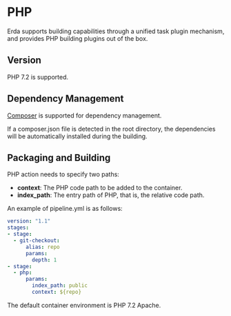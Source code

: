 # PHP

Erda supports building capabilities through a unified task plugin mechanism, and provides PHP building plugins out of the box.

## Version

PHP 7.2 is supported.

## Dependency Management

[Composer](https://getcomposer.org/) is supported for dependency management.

If a composer.json file is detected in the root directory, the dependencies will be automatically installed during the building.

## Packaging and Building

PHP action needs to specify two paths:

* **context**: The PHP code path to be added to the container.
* **index_path**: The entry path of PHP, that is, the relative code path.

An example of pipeline.yml is as follows:

```yml
version: "1.1"
stages:
- stage:
  - git-checkout:
      alias: repo
      params:
        depth: 1
- stage:
  - php:
      params:
        index_path: public
        context: ${repo}
```

The default container environment is PHP 7.2 Apache.
